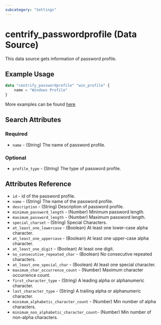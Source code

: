 ```yaml
---
subcategory: "Settings"
---
```


# centrify_passwordprofile (Data Source)

This data source gets information of password profile.

## Example Usage

```terraform
data "centrify_passwordprofile" "win_profile" {
    name = "Windows Profile"
}
```

More examples can be found [here](https://github.com/marcozj/terraform-provider-centrifyvault/tree/main/examples/centrify_passwordprofile)

## Search Attributes

### Required

- `name` - (String) The name of password profile.

### Optional

- `profile_type` - (String) The type of password profile.

## Attributes Reference

- `id` - id of the password profile.
- `name` - (String) The name of the password profile.
- `description` - (String) Description of password profile.
- `minimum_password_length` - (Number) Minimum password length.
- `maximum_password_length` - (Number) Maximum password length.
- `special_charset` - (String) Special Characters.
- `at_least_one_lowercase` - (Boolean) At least one lower-case alpha character.
- `at_least_one_uppercase` - (Boolean) At least one upper-case alpha character.
- `at_least_one_digit` - (Boolean) At least one digit.
- `no_consecutive_repeated_char` - (Boolean) No consecutive repeated characters.
- `at_least_one_special_char` - (Boolean) At least one special character.
- `maximum_char_occurrence_count` - (Number) Maximum character occurrence count.
- `first_character_type` - (String) A leading alpha or alphanumeric character.
- `last_character_type` - (String) A trailing alpha or alphanumeric character.
- `minimum_alphabetic_character_count` - (Number) Min number of alpha characters.
- `minimum_non_alphabetic_character_count`-  (Number) Min number of non-alpha characters.
